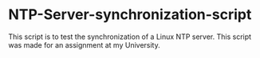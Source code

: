 # NTP-Server-synchronization-script
This script is to test the synchronization of a Linux NTP server. This script was made for an assignment at my University.
